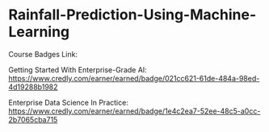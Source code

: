 # Rainfall-Prediction-Using-Machine-Learning

Course Badges Link:

Getting Started With Enterprise-Grade AI: https://www.credly.com/earner/earned/badge/021cc621-61de-484a-98ed-4d19288b1982

Enterprise Data Science In Practice: https://www.credly.com/earner/earned/badge/1e4c2ea7-52ee-48c5-a0cc-2b7065cba715
